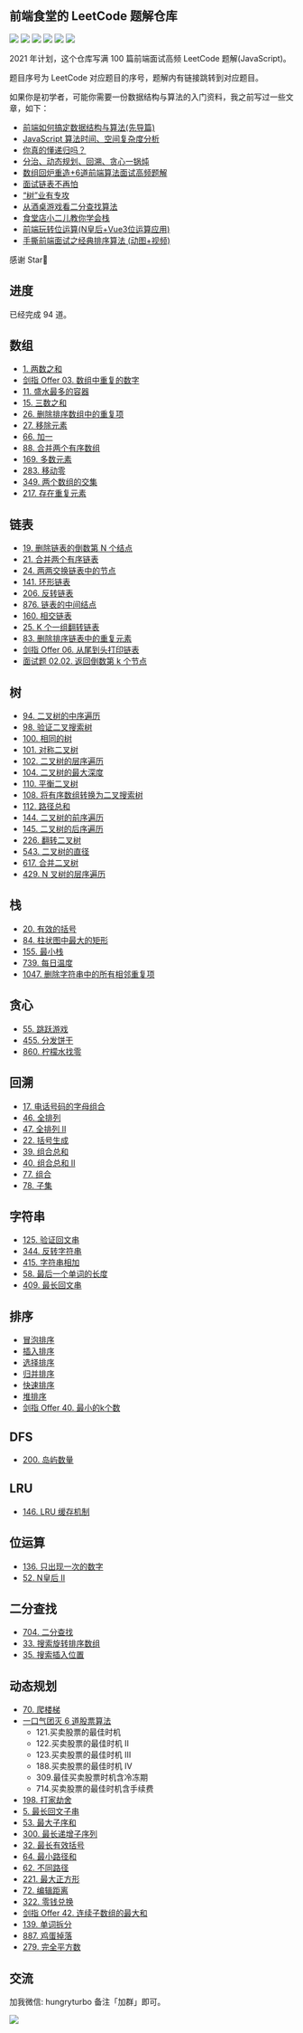 ## 前端食堂的 LeetCode 题解仓库

[![](https://img.shields.io/badge/WeChat-微信群-brightgreen)](#交流)
[![](https://img.shields.io/badge/公众号-前端食堂-blueviolet)](#交流)
[![](https://img.shields.io/badge/Juejin-掘金-blue)](https://juejin.im/user/5a2de8a8f265da4320032fc4)
[![](https://img.shields.io/badge/Weibo-微博-orange)](https://weibo.com/u/2771284557)
[![](https://img.shields.io/badge/Zhihu-知乎-blue)](https://www.zhihu.com/people/huo-yi-tong-98)
[![](https://img.shields.io/badge/bilili-哔哩哔哩-ff69b4)](https://space.bilibili.com/161753278)

2021 年计划，这个仓库写满 100 篇前端面试高频 LeetCode 题解(JavaScript)。

题目序号为 LeetCode 对应题目的序号，题解内有链接跳转到对应题目。

如果你是初学者，可能你需要一份数据结构与算法的入门资料，我之前写过一些文章，如下：

- [前端如何搞定数据结构与算法(先导篇)](https://juejin.im/post/5e9bb8c251882573820998ac)
- [JavaScript 算法时间、空间复杂度分析](https://juejin.im/post/5ea979085188256d6f267940)
- [你真的懂递归吗？](https://juejin.im/post/5ec225e26fb9a043761ce4d8)
- [分治、动态规划、回溯、贪心一锅炖](https://juejin.im/post/5ee4f5bfe51d457b3f4a1fc0#heading-22)
- [数组回炉重造+6道前端算法面试高频题解](https://juejin.cn/post/6937526265201033230/)
- [面试链表不再怕](https://juejin.im/post/5f09ede5f265da22eb2a6dcf)
- [“树”业有专攻](https://juejin.im/post/5ef32453f265da22ef7daad3#heading-14)
- [从酒桌游戏看二分查找算法](https://juejin.im/post/5f0499c76fb9a07e976bdbc2)
- [食堂店小二儿教你学会栈](https://juejin.im/post/6869785753958907912)
- [前端玩转位运算(N皇后+Vue3位运算应用)](https://juejin.cn/post/6904595258915422215/)
- [手撕前端面试之经典排序算法 (动图+视频)](https://juejin.cn/post/6932482325159067656)

感谢 Star🌟

## 进度

已经完成 94 道。

## 数组

- [1. 两数之和](https://github.com/Geekhyt/javascript-leetcode/issues/1)
- [剑指 Offer 03. 数组中重复的数字](https://github.com/Geekhyt/javascript-leetcode/issues/60)
- [11. 盛水最多的容器](https://github.com/Geekhyt/javascript-leetcode/issues/2)
- [15. 三数之和](https://github.com/Geekhyt/javascript-leetcode/issues/3)
- [26. 删除排序数组中的重复项](https://github.com/Geekhyt/javascript-leetcode/issues/4)
- [27. 移除元素](https://github.com/Geekhyt/javascript-leetcode/issues/67)
- [66. 加一 ](https://github.com/Geekhyt/javascript-leetcode/issues/5)
- [88. 合并两个有序数组](https://github.com/Geekhyt/javascript-leetcode/issues/72)
- [169. 多数元素](https://github.com/Geekhyt/javascript-leetcode/issues/68)
- [283. 移动零 ](https://github.com/Geekhyt/javascript-leetcode/issues/6)
- [349. 两个数组的交集](https://github.com/Geekhyt/javascript-leetcode/issues/69)
- [217. 存在重复元素](https://github.com/Geekhyt/javascript-leetcode/issues/88)


## 链表

- [19. 删除链表的倒数第 N 个结点](https://github.com/Geekhyt/javascript-leetcode/issues/12)
- [21. 合并两个有序链表](https://github.com/Geekhyt/javascript-leetcode/issues/7)
- [24. 两两交换链表中的节点](https://github.com/Geekhyt/javascript-leetcode/issues/8)
- [141. 环形链表](https://github.com/Geekhyt/javascript-leetcode/issues/9)
- [206. 反转链表](https://github.com/Geekhyt/javascript-leetcode/issues/10)
- [876. 链表的中间结点](https://github.com/Geekhyt/javascript-leetcode/issues/11)
- [160. 相交链表](https://github.com/Geekhyt/javascript-leetcode/issues/61)
- [25. K 个一组翻转链表](https://github.com/Geekhyt/javascript-leetcode/issues/62)
- [83. 删除排序链表中的重复元素](https://github.com/Geekhyt/javascript-leetcode/issues/63)
- [剑指 Offer 06. 从尾到头打印链表](https://github.com/Geekhyt/javascript-leetcode/issues/65)
- [面试题 02.02. 返回倒数第 k 个节点](https://github.com/Geekhyt/javascript-leetcode/issues/66)

## 树

- [94. 二叉树的中序遍历](https://github.com/Geekhyt/javascript-leetcode/issues/13)
- [98. 验证二叉搜索树](https://github.com/Geekhyt/javascript-leetcode/issues/75)
- [100. 相同的树](https://github.com/Geekhyt/javascript-leetcode/issues/16)
- [101. 对称二叉树](https://github.com/Geekhyt/javascript-leetcode/issues/17)
- [102. 二叉树的层序遍历](https://github.com/Geekhyt/javascript-leetcode/issues/18)
- [104. 二叉树的最大深度](https://github.com/Geekhyt/javascript-leetcode/issues/19)
- [110. 平衡二叉树](https://github.com/Geekhyt/javascript-leetcode/issues/76)
- [108. 将有序数组转换为二叉搜索树](https://github.com/Geekhyt/javascript-leetcode/issues/79)
- [112. 路径总和](https://github.com/Geekhyt/javascript-leetcode/issues/77)
- [144. 二叉树的前序遍历](https://github.com/Geekhyt/javascript-leetcode/issues/14)
- [145. 二叉树的后序遍历](https://github.com/Geekhyt/javascript-leetcode/issues/15)
- [226. 翻转二叉树](https://github.com/Geekhyt/javascript-leetcode/issues/20)
- [543. 二叉树的直径](https://github.com/Geekhyt/javascript-leetcode/issues/78)
- [617. 合并二叉树](https://github.com/Geekhyt/javascript-leetcode/issues/87)
- [429. N 叉树的层序遍历](https://github.com/Geekhyt/javascript-leetcode/issues/89)


## 栈

- [20. 有效的括号](https://github.com/Geekhyt/javascript-leetcode/issues/21)
- [84. 柱状图中最大的矩形](https://github.com/Geekhyt/javascript-leetcode/issues/22)
- [155. 最小栈](https://github.com/Geekhyt/javascript-leetcode/issues/23)
- [739. 每日温度](https://github.com/Geekhyt/javascript-leetcode/issues/74)
- [1047. 删除字符串中的所有相邻重复项](https://github.com/Geekhyt/javascript-leetcode/issues/80)

## 贪心

- [55. 跳跃游戏](https://github.com/Geekhyt/javascript-leetcode/issues/24)
- [455. 分发饼干](https://github.com/Geekhyt/javascript-leetcode/issues/25)
- [860. 柠檬水找零](https://github.com/Geekhyt/javascript-leetcode/issues/26)

## 回溯
- [17. 电话号码的字母组合](https://github.com/Geekhyt/javascript-leetcode/issues/27)
- [46. 全排列](https://github.com/Geekhyt/javascript-leetcode/issues/28)
- [47. 全排列 II](https://github.com/Geekhyt/javascript-leetcode/issues/32)
- [22. 括号生成](https://github.com/Geekhyt/javascript-leetcode/issues/29)
- [39. 组合总和](https://github.com/Geekhyt/javascript-leetcode/issues/30)
- [40. 组合总和 II](https://github.com/Geekhyt/javascript-leetcode/issues/31)
- [77. 组合](https://github.com/Geekhyt/javascript-leetcode/issues/33)
- [78. 子集](https://github.com/Geekhyt/javascript-leetcode/issues/34)

## 字符串
- [125. 验证回文串](https://github.com/Geekhyt/javascript-leetcode/issues/35)
- [344. 反转字符串](https://github.com/Geekhyt/javascript-leetcode/issues/36)
- [415. 字符串相加](https://github.com/Geekhyt/javascript-leetcode/issues/37)
- [58. 最后一个单词的长度](https://github.com/Geekhyt/javascript-leetcode/issues/74)
- [409. 最长回文串](https://github.com/Geekhyt/javascript-leetcode/issues/81)

## 排序
- [冒泡排序](https://github.com/Geekhyt/javascript-leetcode/issues/39)
- [插入排序](https://github.com/Geekhyt/javascript-leetcode/issues/40)
- [选择排序](https://github.com/Geekhyt/javascript-leetcode/issues/41)
- [归并排序](https://github.com/Geekhyt/javascript-leetcode/issues/42)
- [快速排序](https://github.com/Geekhyt/javascript-leetcode/issues/43)
- [堆排序](https://github.com/Geekhyt/javascript-leetcode/issues/44)
- [剑指 Offer 40. 最小的k个数](https://github.com/Geekhyt/javascript-leetcode/issues/83)

## DFS

- [200. 岛屿数量](https://github.com/Geekhyt/javascript-leetcode/issues/64)

## LRU

- [146. LRU 缓存机制](https://github.com/Geekhyt/javascript-leetcode/issues/86)

## 位运算

- [136. 只出现一次的数字](https://github.com/Geekhyt/javascript-leetcode/issues/83)
- [52. N皇后 II](https://github.com/Geekhyt/javascript-leetcode/issues/84)

## 二分查找
- [704. 二分查找](https://github.com/Geekhyt/javascript-leetcode/issues/85)
- [33. 搜索旋转排序数组](https://github.com/Geekhyt/javascript-leetcode/issues/70)
- [35. 搜索插入位置](https://github.com/Geekhyt/javascript-leetcode/issues/71)

## 动态规划
- [70. 爬楼梯](https://github.com/Geekhyt/javascript-leetcode/issues/38)
- [一口气团灭 6 道股票算法](https://github.com/Geekhyt/javascript-leetcode/issues/45)
  - 121.买卖股票的最佳时机
  - 122.买卖股票的最佳时机 II
  - 123.买卖股票的最佳时机 III
  - 188.买卖股票的最佳时机 IV
  - 309.最佳买卖股票时机含冷冻期
  - 714.买卖股票的最佳时机含手续费
- [198. 打家劫舍](https://github.com/Geekhyt/javascript-leetcode/issues/46)
- [5. 最长回文子串](https://github.com/Geekhyt/javascript-leetcode/issues/47)
- [53. 最大子序和](https://github.com/Geekhyt/javascript-leetcode/issues/48)
- [300. 最长递增子序列](https://github.com/Geekhyt/javascript-leetcode/issues/49)
- [32. 最长有效括号](https://github.com/Geekhyt/javascript-leetcode/issues/50)
- [64. 最小路径和](https://github.com/Geekhyt/javascript-leetcode/issues/51)
- [62. 不同路径](https://github.com/Geekhyt/javascript-leetcode/issues/52)
- [221. 最大正方形](https://github.com/Geekhyt/javascript-leetcode/issues/53)
- [72. 编辑距离](https://github.com/Geekhyt/javascript-leetcode/issues/54)
- [322. 零钱兑换](https://github.com/Geekhyt/javascript-leetcode/issues/55)
- [剑指 Offer 42. 连续子数组的最大和](https://github.com/Geekhyt/javascript-leetcode/issues/56)
- [139. 单词拆分](https://github.com/Geekhyt/javascript-leetcode/issues/57)
- [887. 鸡蛋掉落](https://github.com/Geekhyt/javascript-leetcode/issues/58)
- [279. 完全平方数](https://github.com/Geekhyt/javascript-leetcode/issues/59)


## 交流

加我微信: hungryturbo 备注「加群」即可。

![](https://github.com/Geekhyt/front-end-canteen/blob/master/images/new-qrcode.jpg)
